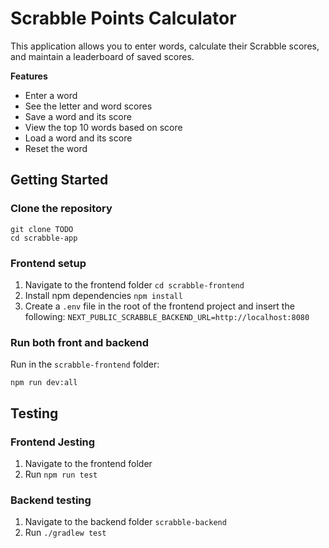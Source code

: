# Scrabble Points Calculator

This application allows you to enter words, calculate their Scrabble scores, and maintain a leaderboard of saved scores.

**Features**
- Enter a word
- See the letter and word scores
- Save a word and its score
- View the top 10 words based on score
- Load a word and its score
- Reset the word

## Getting Started

### Clone the repository

```
git clone TODO
cd scrabble-app
```

### Frontend setup

1. Navigate to the frontend folder `cd scrabble-frontend`
2. Install npm dependencies `npm install`
3. Create a `.env` file in the root of the frontend project and insert the following: `NEXT_PUBLIC_SCRABBLE_BACKEND_URL=http://localhost:8080`

### Run both front and backend

Run in the `scrabble-frontend` folder:
```
npm run dev:all
```

## Testing

### Frontend Jesting

1. Navigate to the frontend folder
2. Run `npm run test`

### Backend testing

1. Navigate to the backend folder `scrabble-backend`
2. Run `./gradlew test`

